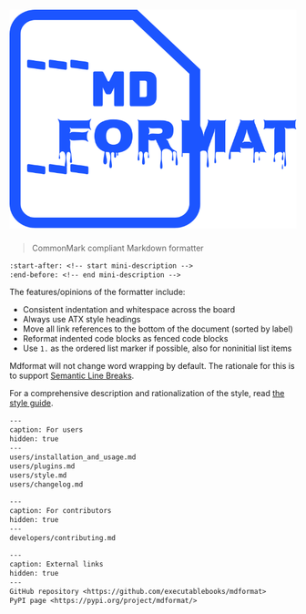 # ![mdformat](_static/logo.svg)

> CommonMark compliant Markdown formatter

```{include} ../README.md
:start-after: <!-- start mini-description -->
:end-before: <!-- end mini-description -->
```

The features/opinions of the formatter include:

- Consistent indentation and whitespace across the board
- Always use ATX style headings
- Move all link references to the bottom of the document (sorted by label)
- Reformat indented code blocks as fenced code blocks
- Use `1.` as the ordered list marker if possible, also for noninitial list items

Mdformat will not change word wrapping by default.
The rationale for this is to support [Semantic Line Breaks](https://sembr.org/).

For a comprehensive description and rationalization of the style,
read [the style guide](users/style.md).

```{toctree}
---
caption: For users
hidden: true
---
users/installation_and_usage.md
users/plugins.md
users/style.md
users/changelog.md
```

```{toctree}
---
caption: For contributors
hidden: true
---
developers/contributing.md
```

```{toctree}
---
caption: External links
hidden: true
---
GitHub repository <https://github.com/executablebooks/mdformat>
PyPI page <https://pypi.org/project/mdformat/>
```
